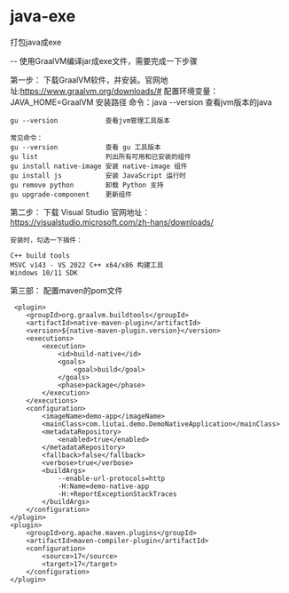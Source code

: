 # java-exe
打包java成exe

-- 使用GraalVM编译jar成exe文件，需要完成一下步骤

第一步：
    下载GraalVM软件，并安装。官网地址:https://www.graalvm.org/downloads/#
    配置环境变量：JAVA_HOME=GraalVM 安装路径
    命令：java --version     查看jvm版本的java

    gu --version            查看jvm管理工具版本

    常见命令：
    gu --version	        查看 gu 工具版本
    gu list	                列出所有可用和已安装的组件
    gu install native-image	安装 native-image 组件
    gu install js	        安装 JavaScript 运行时
    gu remove python	    卸载 Python 支持
    gu upgrade-component	更新组件

第二步：
    下载 Visual Studio 官网地址：https://visualstudio.microsoft.com/zh-hans/downloads/
    
    安装时，勾选一下插件：

    C++ build tools
    MSVC v143 - VS 2022 C++ x64/x86 构建工具
    Windows 10/11 SDK

第三部：
    配置maven的pom文件
    
     <plugin>
        <groupId>org.graalvm.buildtools</groupId>
        <artifactId>native-maven-plugin</artifactId>
        <version>${native-maven-plugin.version}</version>
        <executions>
            <execution>
                <id>build-native</id>
                <goals>
                    <goal>build</goal>
                </goals>
                <phase>package</phase>
            </execution>
        </executions>
        <configuration>
            <imageName>demo-app</imageName>
            <mainClass>com.liutai.demo.DemoNativeApplication</mainClass>
            <metadataRepository>
                <enabled>true</enabled>
            </metadataRepository>
            <fallback>false</fallback>
            <verbose>true</verbose>
            <buildArgs>
                --enable-url-protocols=http
                -H:Name=demo-native-app
                -H:+ReportExceptionStackTraces
            </buildArgs>
        </configuration>
    </plugin>
    <plugin>
        <groupId>org.apache.maven.plugins</groupId>
        <artifactId>maven-compiler-plugin</artifactId>
        <configuration>
            <source>17</source>
            <target>17</target>
        </configuration>
    </plugin>

